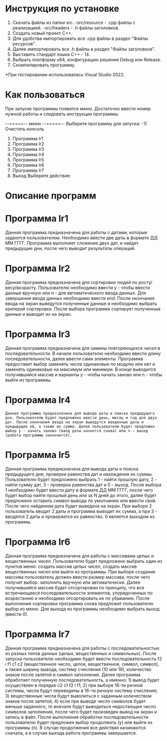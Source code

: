 # Инструкция по установке
1. Скачать файлы из папки src.
-src/resource - .cpp файлы с реализацией.
-src/headers - .h файлы заголовков.
2. Создать новый проект C++.
3. Для удобства импортировать все .cpp файлы в раздел "Файлы ресурсов".
4. Далее импортировать все .h файлы в раздел "Файлы заголовков".
5. Выставить стандарт языка C++ - 14.
6. Выбрать платформу x64, конфигурацию решения Debug или Release.
7. Скомпилировать программу.
   
*При тестировании использовалась Visual Studio 2022.

# Как пользоваться
При запуске программы появится меню. Достаточно ввести номер нужной работы и следовать инструкции программы.

--=====-- меню --=====--
Выберите программу для запуска:
-1) Очистить консоль
1) Программа lr1
2) Программа lr2
3) Программа lr3
4) Программа lr4
5) Программа lr5
6) Программа lr6
7) Программа lr7
0) Выход
Выберите действие:

# Описание программ
# Программа lr1
   Данная программа предназначена для работы с датами, которые задаются пользователем. Необходимо ввести две даты в формате ДД ММ ГГГГ. Программа выполняет сложение двух дат, и найдет предыдущие дни, после чего выводит результаты операций. 
# Программа lr2
   Данная программа предназначена для сортировки людей по росту/весу/возрасту. Пользователю необходимо ввести y - чтобы ввести данные вручную или n - для автоматического ввода данных. Для завершения ввода данных необходимо ввести end. После окончания ввода на экран выведутся полученные данные и необходимо выбрать критерий сортировки. После выбора программа сортирует полученные данные и выводит их на экран.
# Программа lr3
   Данная программа предназначена для замены повторяющихся чисел в последовательности. В начале пользователю необходимо ввести длину последовательности, далее ввести сами элементы. Программа предоставит выбор заменять числа одинаковые по модулю или нет и заменять одинаковые на максимум или минимум. В конце выводится получившийся массив и варианты y - чтобы начать заново или n - чтобы выйти из программы.
# Программа lr4
    Данная программа предназначена для вывода даты и поиска предыдущего дня. Пользователю будет предложено ввести день, месяц и год для двух дат. После окончания ввода на экран выведутся введенные даты и предыдущие ей, а также их сумма. Далее пользователю будет предложен выбор y - начать заново (ввод даты начнется снова) или n – выход (работа программы закончится).
# Программа lr5
   Данная программа предназначена для вывода даты и поиска предыдущего дня, проверки равенства дат и нахождения их суммы. Пользователю будет предложено выбрать 1 - найти прошлую дату, 2 - найти сумму дат, 3 - проверка равенства дат и 0 - выход. После выбора 1 необходимо будет ввести дату в формате ДД ММ ГГГГ, после чего будет выбор найти прошлый день или за N дней до этого, далее будет предложено оставить символ вывода по умолчанию или ввести свой. После чего найденная дата будет выведена на экран. При выборе 2 пользователь вводит 2 даты и программа выводит их сумма, а при 3 - вводятся 2 даты и проверяется их равенство. 0 является выходом из программы.
# Программа lr6
   Данная программа предназначена для работы с массивами целых и вещественных чисел. Пользователю будет предложено выбрать один из пунктов меню: создать массив целых чисел, создать массив вещественных чисел или выйти из программы. При выборе создания массива пользователь должен ввести размер массива, после чего получит выбор: заполнить вручную или автоматически. Далее получившийся массив будет отсортирован по принципу, что все встречающиеся последовательности элементов, упорядоченных по возрастанию и необходимо отсортировать их по убыванию. После выполнения сортировки программа снова предложит пользователю выбор из меню. Для выхода из программы необходимо выбрать выход (ввести 0).
# Программа lr7
   Данная программа предназначена для работы с последовательностью из разных типов данных (целых, вещественных и символьных). После запуска пользователю необходимо будет ввести последовательность f2 i f1 c1 c2 (вещественное число, целое, вещественное, символ, символ), а также ширину вывода, систему счисления (10 или 16), количество знаков после запятой и символ заполнения. Далее программа обработает полученную последовательность, а именно: 1) вывод будет осуществлен в порядке c2 c1 f2 i f1; 2) при выборе 16-ти ричной системы, числа будут переведены в 16-ти ричную систему счисления; 3) вещественные числа
будут выволиться с заданным количеством знаков после запятой; 4) если при
выводе число символов будет меньше заданного, то вначале будут выводиться недостающее
число символов заполнения, после чего будет произведен вывод на экран и запись в файл. После выполнения обработки последовательности пользователю будет предложен выбор
продолжить (y) или выйти из программы (n). В случае продолжения все действия начинаются сначала, а в случае выхода работа программы завершается.

